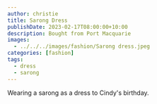 ```yaml
---
author: christie
title: Sarong Dress
publishDate: 2023-02-17T08:00:00+10:00
description: Bought from Port Macquarie
images:
  - ../../../images/fashion/Sarong dress.jpeg
categories: [fashion]
tags:
  - dress
  - sarong
---
```


Wearing a sarong as a dress to Cindy's birthday.
